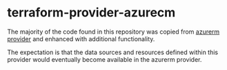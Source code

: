 # terraform-provider-azurecm

The majority of the code found in this repository was copied from [azurerm provider](https://github.com/terraform-providers/terraform-provider-azurerm) and enhanced with additional functionality.

The expectation is that the data sources and resources defined within this provider would eventually become available in the azurerm provider.
